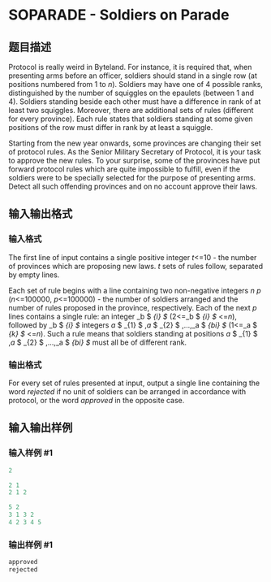 # SOPARADE - Soldiers on Parade

## 题目描述

Protocol is really weird in Byteland. For instance, it is required that, when presenting arms before an officer, soldiers should stand in a single row (at positions numbered from 1 to _n_). Soldiers may have one of 4 possible ranks, distinguished by the number of squiggles on the epaulets (between 1 and 4). Soldiers standing beside each other must have a difference in rank of at least two squiggles. Moreover, there are additional sets of rules (different for every province). Each rule states that soldiers standing at some given positions of the row must differ in rank by at least a squiggle.

Starting from the new year onwards, some provinces are changing their set of protocol rules. As the Senior Military Secretary of Protocol, it is your task to approve the new rules. To your surprise, some of the provinces have put forward protocol rules which are quite impossible to fulfill, even if the soldiers were to be specially selected for the purpose of presenting arms. Detect all such offending provinces and on no account approve their laws.

## 输入输出格式

### 输入格式

The first line of input contains a single positive integer _t_<=10 - the number of provinces which are proposing new laws. _t_ sets of rules follow, separated by empty lines.

Each set of rule begins with a line containing two non-negative integers _n_ _p_ (_n_<=100000, _p_<=100000) - the number of soldiers arranged and the number of rules proposed in the province, respectively. Each of the next _p_ lines contains a single rule: an integer _b $ _{i} $_ (2<=_b $ _{i} $_ <=_n_), followed by _b $ _{i} $_ integers _a_ $ _{1} $ ,_a_ $ _{2} $ ,...,_a $ _{bi} $_ (1<=_a $ _{k} $_ <=_n_). Such a rule means that soldiers standing at positions _a_ $ _{1} $ ,_a_ $ _{2} $ ,...,_a $ _{bi} $_ must all be of different rank.

### 输出格式

For every set of rules presented at input, output a single line containing the word _rejected_ if no unit of soldiers can be arranged in accordance with protocol, or the word _approved_ in the opposite case.

## 输入输出样例

### 输入样例 #1

```cpp
2

2 1
2 1 2

5 2
3 1 3 2
4 2 3 4 5
```


### 输出样例 #1

```cpp
approved
rejected
```


